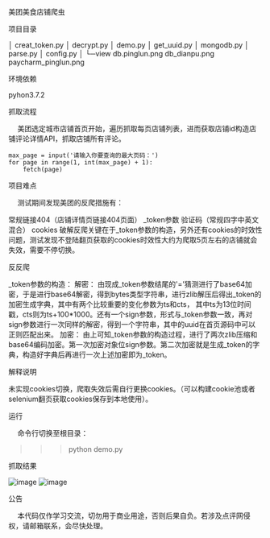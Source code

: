 美团美食店铺爬虫

项目目录

│  creat_token.py
│  decrypt.py
│  demo.py
│  get_uuid.py
│  mongodb.py
│  parse.py
│  config.py
│
└─view
        db.pinglun.png
        db_dianpu.png
        paycharm_pinglun.png

环境依赖

pyhon3.7.2

抓取流程

  美团选定城市店铺首页开始，遍历抓取每页店铺列表，进而获取店铺id构造店铺评论详情API，抓取店铺所有评论。

    max_page = input('请输入你要查询的最大页码：')
    for page in range(1, int(max_page) + 1):
        fetch(page)
        
项目难点

  测试期间发现美团的反爬措施有：
        
常规链接404（店铺详情页链接404页面）
_token参数
验证码（常规四字中英文混合）
cookies
破解反爬关键在于_token参数的构造，另外还有cookies的时效性问题，测试发现不登陆翻页获取的cookies时效性大约为爬取5页左右的店铺就会失效，需要不停切换。

反反爬

_token参数的构造：
解密：
    由现成_token参数结尾的'='猜测进行了base64加密，于是进行base64解密，得到bytes类型字符串，进行zlib解压后得出_token的加密生成字典，其中有两个比较重要的变化参数为ts和cts，
其中ts为13位时间戳，cts则为ts+100*1000。还有一个sign参数，形式与_token参数一致，再对sign参数进行一次同样的解密，得到一个字符串，其中的uuid在首页源码中可以正则匹配出来。
加密：
    由上可知_token参数的构造过程，进行了两次zlib压缩和base64编码加密。第一次加密对象位sign参数。第二次加密就是生成_token的字典，构造好字典后再进行一次上述加密即为_token。

解释说明

未实现cookies切换，爬取失效后需自行更换cookies。（可以构建cookie池或者selenium翻页获取cookies保存到本地使用）。

运行

  命令行切换至根目录：

>>> python demo.py

抓取结果

 ![image](https://github.com/xzh0723/meituan/view/db_dianpu.png)
  ![image](https://github.com/xzh0723/meituan/view/db_pinglun.png)

公告

  本代码仅作学习交流，切勿用于商业用途，否则后果自负。若涉及点评网侵权，请邮箱联系，会尽快处理。
